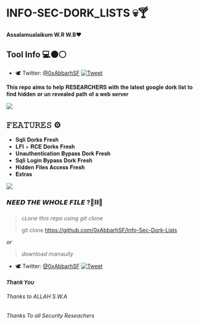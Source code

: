 # INFO-SEC-DORK_LISTS 💀🍸
#### Assalamualaikum W.R W.B❤️
## Tool Info 💻⚫⚪

- 🕊️ Twitter: [@0xAbbarhSF](https://twitter.com/0xAbbarhSF)
[![Tweet](https://img.shields.io/twitter/url/http/0xAbbarhSF.svg?style=social)](https://twitter.com/intent/tweet?original_referer=https%3A%2F%2Fdeveloper.twitter.com%2Fen%2Fdocs%2Ftwitter-for-websites%2Ftweet-button%2Foverview&ref_src=twsrc%5Etfw&text=CMS-Xploiter%20-%20Automated%20Pentest%20Recon%20Scanner%20%400xAbbarhSD&tw_p=tweetbutton&url=https%3A%2F%2Fgithub.com%2F0xAbbarhSF%)


𝐓𝐡𝐢𝐬 𝐫𝐞𝐩𝐨 𝐚𝐢𝐦𝐬 𝐭𝐨 𝐡𝐞𝐥𝐩 𝐑𝐄𝐒𝐄𝐀𝐑𝐂𝐇𝐄𝐑𝐒 𝐰𝐢𝐭𝐡 𝐭𝐡𝐞 𝐥𝐚𝐭𝐞𝐬𝐭 𝐠𝐨𝐨𝐠𝐥𝐞 𝐝𝐨𝐫𝐤 𝐥𝐢𝐬𝐭 
𝐭𝐨 𝐟𝐢𝐧𝐝 𝐡𝐢𝐝𝐝𝐞𝐧 𝐨𝐫 𝐮𝐧 𝐫𝐞𝐯𝐞𝐚𝐥𝐞𝐝 𝐩𝐚𝐭𝐡 𝐨𝐟 𝐚 𝐰𝐞𝐛 𝐬𝐞𝐫𝐯𝐞𝐫

<img src="https://i.ibb.co/jk4sJ7M/images-1.jpg"/>

## 𝙵𝙴𝙰𝚃𝚄𝚁𝙴𝚂 ⚙️
 
* 𝐒𝐪𝐥𝐢 𝐃𝐨𝐫𝐤𝐬 𝐅𝐫𝐞𝐬𝐡
* 𝐋𝐅𝐈 + 𝐑𝐂𝐄 𝐃𝐨𝐫𝐤𝐬 𝐅𝐫𝐞𝐬𝐡
* 𝐔𝐧𝐚𝐮𝐭𝐡𝐞𝐧𝐭𝐢𝐜𝐚𝐭𝐢𝐨𝐧 𝐁𝐲𝐩𝐚𝐬𝐬 𝐃𝐨𝐫𝐤 𝐅𝐫𝐞𝐬𝐡
* 𝐒𝐪𝐥𝐢 𝐋𝐨𝐠𝐢𝐧 𝐁𝐲𝐩𝐚𝐬𝐬 𝐃𝐨𝐫𝐤 𝐅𝐫𝐞𝐬𝐡
* 𝐇𝐢𝐝𝐝𝐞𝐧 𝐅𝐢𝐥𝐞𝐬 𝐀𝐜𝐜𝐞𝐬𝐬 𝐅𝐫𝐞𝐬𝐡
* 𝐄𝐱𝐭𝐫𝐚𝐬 

<img src="https://i.ibb.co/r41D7Zt/images.jpg"/>

### 𝙉𝙀𝙀𝘿 𝙏𝙃𝙀 𝙒𝙃𝙊𝙇𝙀 𝙁𝙄𝙇𝙀 ?📎⛓️🔗

>  𝘤𝘓𝘰𝘯𝘦 𝘵𝘩𝘪𝘴 𝘳𝘦𝘱𝘰 𝘶𝘴𝘪𝘯𝘨 𝘨𝘪𝘵 𝘤𝘭𝘰𝘯𝘦

> git clone https://github.com/0xAbbarhSF/Info-Sec-Dork-Lists

𝘰𝘳

> 𝘥𝘰𝘸nl𝘰𝘢𝘥 𝘮𝘢𝘯𝘢𝘶𝘭𝘭𝘺 

- 🕊️ Twitter: [@0xAbbarhSF](https://twitter.com/0xAbbarhSF)
[![Tweet](https://img.shields.io/twitter/url/http/0xAbbarhSF.svg?style=social)](https://twitter.com/intent/tweet?original_referer=https%3A%2F%2Fdeveloper.twitter.com%2Fen%2Fdocs%2Ftwitter-for-websites%2Ftweet-button%2Foverview&ref_src=twsrc%5Etfw&text=CMS-Xploiter%20-%20Automated%20Pentest%20Recon%20Scanner%20%400xAbbarhSD&tw_p=tweetbutton&url=https%3A%2F%2Fgithub.com%2F0xAbbarhSF%)

#### 𝘛𝘩𝘢𝘯𝘬 𝘠𝘰𝘶 

###### Thanks to ALLAH S.W.A
###### Thanks To all Security Reseachers
